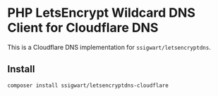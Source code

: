 # PHP LetsEncrypt Wildcard DNS Client for Cloudflare DNS

This is a Cloudflare DNS implementation for `ssigwart/letsencryptdns`.

## Install
```sh
composer install ssigwart/letsencryptdns-cloudflare
```
